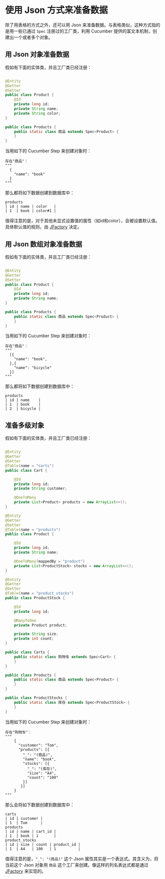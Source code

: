 # 使用 Json 方式来准备数据

除了用表格的方式之外，还可以用 Json 来准备数据。与表格类似，这种方式指的是用一些已通过 `Spec` 注册过的工厂类，利用 Cucumber 提供的富文本机制，创建出一个或者多个对象。

## 用 Json 对象准备数据

假如有下面的实体类，并且工厂类已经注册：

```java

@Entity
@Getter
@Setter
public class Product {
    @Id
    private long id;
    private String name;
    private String color;
}

public class Products {
    public static class 商品 extends Spec<Product> {
    }
}
```

当用如下的 Cucumber Step 来创建对象时：

```gherkin
存在"商品"：
"""
  {
    "name": "book"
  }
"""
```

那么都将如下数据创建到数据库中：

```gherkin
products
| id | name | color   |
| 1  | book | color#1 |
```

值得注意的是，对于其他未显式设置值的属性（如id和color），会被设置默认值。具体默认值的规则，由 [JFactory](https://github.com/leeonky/jfactory/blob/master/README.md)
决定。

## 用 Json 数组对象准备数据

假如有下面的实体类，并且工厂类已经注册：

```java

@Entity
@Getter
@Setter
public class Product {
    @Id
    private long id;
    private String name;
}

public class Products {
    public static class 商品 extends Spec<Product> {
    }
}
```

当用如下的 Cucumber Step 来创建对象时：

```gherkin
存在"商品"：
"""
  [{
    "name": "book",
  },{
    "name": "bicycle"
  }]
"""
```

那么都将如下数据创建到数据库中：

```gherkin
products
| id | name    |
| 1  | book    |
| 2  | bicycle |
```

## 准备多级对象

假如有下面的实体类，并且工厂类已经注册：

```java

@Entity
@Getter
@Setter
@Table(name = "carts")
public class Cart {

    @Id
    private long id;
    private String customer;

    @OneToMany
    private List<Product> products = new ArrayList<>();
}

@Entity
@Getter
@Setter
@Table(name = "products")
public class Product {

    @Id
    private long id;
    private String name;

    @OneToMany(mappedBy = "product")
    private List<ProductStock> stocks = new ArrayList<>();
}

@Entity
@Getter
@Setter
@Table(name = "product_stocks")
public class ProductStock {

    @Id
    private long id;

    @ManyToOne
    private Product product;

    private String size;
    private int count;
}

public class Carts {
    public static class 购物车 extends Spec<Cart> {
    }
}

public class Products {
    public static class 商品 extends Spec<Product> {
    }
}

public class ProductStocks {
    public static class 库存 extends Spec<ProductStock> {
    }
}
```

当用如下的 Cucumber Step 来创建对象时：

```gherkin
存在"购物车"：
"""
    {
      "customer": "Tom",
      "products": [{
        "_": "(商品)",
        "name": "book",
        "stocks": [{
          "_": "(库存)",
          "size": "A4",
          "count": "100"
        }]
       }]
    }
"""
```

那么会将如下数据创建到数据库中：

```gherkin
carts
| id | customer |
| 1  | Tom      |
products
| id | name | cart_id |
| 1  | book | 1       |
product_stocks
| id | size | count | product_id |
| 1  | A4   | 100   | 1          |
```

值得注意的是，`"_": "(商品)"` 这个 Json 属性其实是一个表达式。其含义为，将当前这个 Json 对象用 `商品`
这个工厂来创建。像这样的列名表达式都是通过 [JFactory](https://github.com/leeonky/jfactory/blob/master/README.md) 来实现的。

